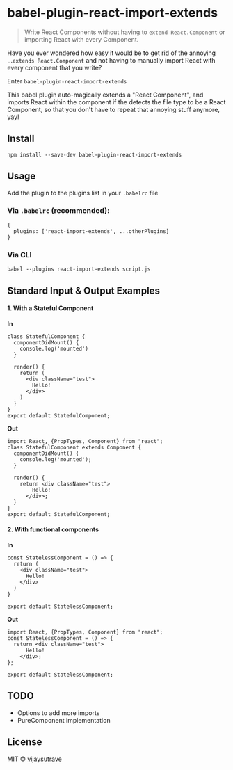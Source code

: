 # babel-plugin-react-import-extends

> Write React Components without having to `extend React.Component` or importing React with every Component.

Have you ever wondered how easy it would be to get rid of the annoying ...`extends React.Component` and not having to manually import React with every component that you write?

Enter `babel-plugin-react-import-extends`

This babel plugin auto-magically extends a "React Component", and imports React within the component if the detects the file type to be a React Component, so that you don't have to repeat that annoying stuff anymore, yay!


## Install
`npm install --save-dev babel-plugin-react-import-extends`


## Usage
Add the plugin to the plugins list in your `.babelrc` file

### Via `.babelrc` (recommended):

```
{
  plugins: ['react-import-extends', ...otherPlugins]
}
```

### Via CLI
`babel --plugins react-import-extends script.js`


## Standard Input & Output Examples

####  1. With a Stateful Component

**In**

```
class StatefulComponent {
  componentDidMount() {
    console.log('mounted')
  }

  render() {
    return (
      <div className="test">
        Hello!
      </div>
    )
  }
}
export default StatefulComponent;
```

**Out**
```
import React, {PropTypes, Component} from "react";
class StatefulComponent extends Component {
  componentDidMount() {
    console.log('mounted');
  }

  render() {
    return <div className="test">
        Hello!
      </div>;
  }
}
export default StatefulComponent;
```


#### 2. With functional components

**In**
```
const StatelessComponent = () => {
  return (
    <div className="test">
      Hello!
    </div>
  )
}

export default StatelessComponent;
```

**Out**
```
import React, {PropTypes, Component} from "react";
const StatelessComponent = () => {
  return <div className="test">
      Hello!
    </div>;
};

export default StatelessComponent;
```

## TODO
- Options to add more imports
- PureComponent implementation


## License
MIT © [vijaysutrave](https://github.com/vijaysutrave)
